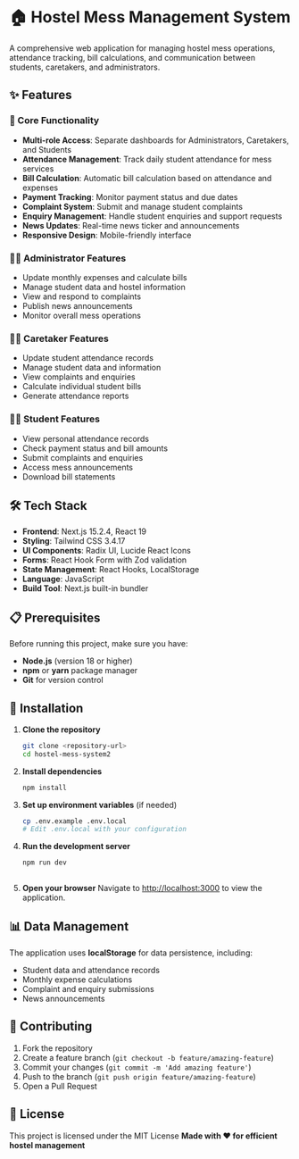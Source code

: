 # 🏠 Hostel Mess Management System

A comprehensive web application for managing hostel mess operations, attendance tracking, bill calculations, and communication between students, caretakers, and administrators.

## ✨ Features

### 🎯 Core Functionality
- **Multi-role Access**: Separate dashboards for Administrators, Caretakers, and Students
- **Attendance Management**: Track daily student attendance for mess services
- **Bill Calculation**: Automatic bill calculation based on attendance and expenses
- **Payment Tracking**: Monitor payment status and due dates
- **Complaint System**: Submit and manage student complaints
- **Enquiry Management**: Handle student enquiries and support requests
- **News Updates**: Real-time news ticker and announcements
- **Responsive Design**: Mobile-friendly interface

### 👨‍💼 Administrator Features
- Update monthly expenses and calculate bills
- Manage student data and hostel information
- View and respond to complaints
- Publish news announcements
- Monitor overall mess operations

### 👷‍♂️ Caretaker Features
- Update student attendance records
- Manage student data and information
- View complaints and enquiries
- Calculate individual student bills
- Generate attendance reports

### 👨‍🎓 Student Features
- View personal attendance records
- Check payment status and bill amounts
- Submit complaints and enquiries
- Access mess announcements
- Download bill statements

## 🛠 Tech Stack

- **Frontend**: Next.js 15.2.4, React 19
- **Styling**: Tailwind CSS 3.4.17
- **UI Components**: Radix UI, Lucide React Icons
- **Forms**: React Hook Form with Zod validation
- **State Management**: React Hooks, LocalStorage
- **Language**: JavaScript
- **Build Tool**: Next.js built-in bundler

## 📋 Prerequisites

Before running this project, make sure you have:

- **Node.js** (version 18 or higher)
- **npm** or **yarn** package manager
- **Git** for version control

## 🚀 Installation

1. **Clone the repository**
   ```bash
   git clone <repository-url>
   cd hostel-mess-system2
   ```

2. **Install dependencies**
   ```bash
   npm install

3. **Set up environment variables** (if needed)
   ```bash
   cp .env.example .env.local
   # Edit .env.local with your configuration
   ```

4. **Run the development server**
   ```bash
   npm run dev
  

5. **Open your browser**
   Navigate to [http://localhost:3000](http://localhost:3000) to view the application.


## 📊 Data Management

The application uses **localStorage** for data persistence, including:
- Student data and attendance records
- Monthly expense calculations
- Complaint and enquiry submissions
- News announcements


## 🤝 Contributing

1. Fork the repository
2. Create a feature branch (`git checkout -b feature/amazing-feature`)
3. Commit your changes (`git commit -m 'Add amazing feature'`)
4. Push to the branch (`git push origin feature/amazing-feature`)
5. Open a Pull Request


## 📝 License
This project is licensed under the MIT License
**Made with ❤️ for efficient hostel management**

